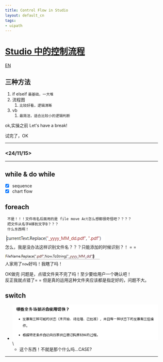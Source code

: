```yaml
---
title: Control Flow in Studio
layout: default_cn 
tags:
- uipath
---
```



# [Studio 中的控制流程](https://cloud.uipath.com/meisen/academy_/courses/studio-%E4%B8%AD%E7%9A%84%E6%8E%A7%E5%88%B6%E6%B5%81%E7%A8%8B) 

[EN](https://cloud.uipath.com/meisen/academy_/courses/control-flow-in-studio)

## 三种方法
1. if elseif 
         ```最基础，一大堆 ```
2. 流程图
      1. ```比较好看，逻辑清晰 ```
3. vb
      1. ```最简洁，适合比较小的逻辑判断 ```

ok,实操之前 Let's have a break!

试完了，OK

---
### <24/11/15>
---

## while & do while

   - [x]   sequence
   - [x]   chart flow

## foreach
```
 不是！！！文件改名后面用的是 file move Act怎么想都很奇怪吧？？？？
 把文件从名字A移到文字B？？？
 什么东西啊！
```
![alt text](./pic/c501.png)\
怎么，我是没办法这样识别文件名？？？只能添加的时候识别？！
= =

![alt text](./pic/c502.png)\
人家用了`now`好吗！我瞎了吗！

OK做完
问题是，点错文件夹不完了吗！至少要给用户一个确认吧！\
反正我就点错了= =
但是真的运用这种文件夹应该都是指定好的，问题不大。

## switch

- ![alt text](./pic/c503.png)\
  - 这个东西！不就是那个什么吗...CASE?




---
